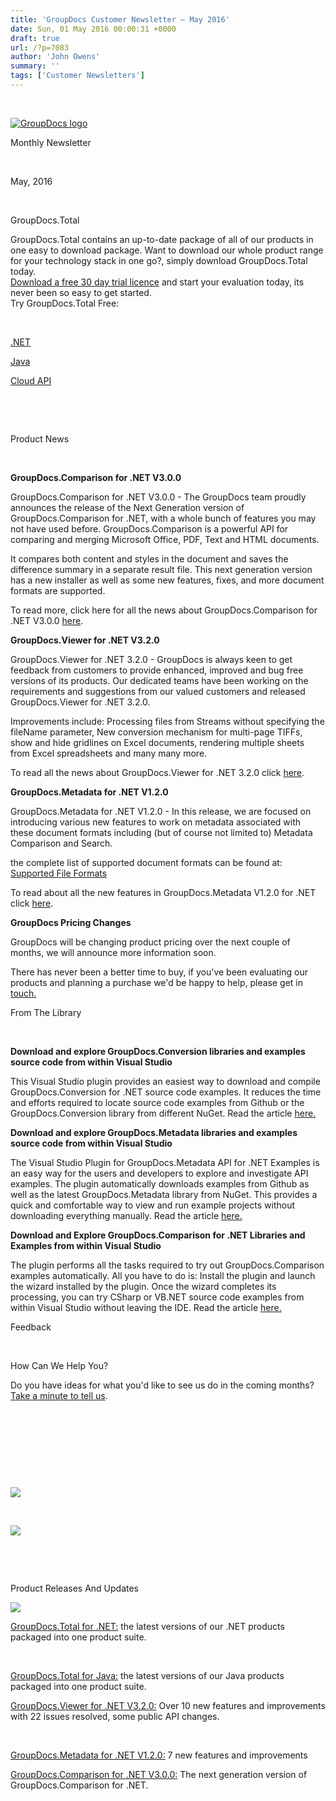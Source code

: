 ```yaml
---
title: 'GroupDocs Customer Newsletter – May 2016'
date: Sun, 01 May 2016 00:00:31 +0000
draft: true
url: /?p=7083
author: 'John Owens'
summary: ''
tags: ['Customer Newsletters']
---
```


 

[![GroupDocs logo](http://groupdocs.com/email/apr/res/groupdocs-logo.png)](http://www.groupdocs.com)

Monthly Newsletter

 

May, 2016

 

GroupDocs.Total

GroupDocs.Total contains an up-to-date package of all of our products in one easy to download package. Want to download our whole product range for your technology stack in one go?, simply download GroupDocs.Total today.  
[Download a free 30 day trial licence](http://groupdocs.com/corporate/purchase/purchase-policies/temporary-license) and start your evaluation today, its never been so easy to get started.  
Try GroupDocs.Total Free:

 

[.NET](http://groupdocs.com/dot-net/total-library)

[Java](http://groupdocs.com/java/total-library)

[Cloud API](http://groupdocs.com/cloud/total-api)

 

 

Product News

 

**GroupDocs.Comparison for .NET V3.0.0**

GroupDocs.Comparison for .NET V3.0.0 - The GroupDocs team proudly announces the release of the Next Generation version of GroupDocs.Comparison for .NET, with a whole bunch of features you may not have used before. GroupDocs.Comparison is a powerful API for comparing and merging Microsoft Office, PDF, Text and HTML documents.  
  
It compares both content and styles in the document and saves the difference summary in a separate result file. This next generation version has a new installer as well as some new features, fixes, and more document formats are supported.  
  
To read more, click here for all the news about GroupDocs.Comparison for .NET V3.0.0 [here](https://blog.groupdocs.com/releasing-next-generation-groupdocs-comparison-net-compare-merge-microsoft-office-opendocument-pdf-text-html-documents).

**GroupDocs.Viewer for .NET V3.2.0**

GroupDocs.Viewer for .NET 3.2.0 - GroupDocs is always keen to get feedback from customers to provide enhanced, improved and bug free versions of its products. Our dedicated teams have been working on the requirements and suggestions from our valued customers and released GroupDocs.Viewer for .NET 3.2.0.  
  
Improvements include: Processing files from Streams without specifying the fileName parameter, New conversion mechanism for multi-page TIFFs, show and hide gridlines on Excel documents, rendering multiple sheets from Excel spreadsheets and many many more.  
  
To read all the news about GroupDocs.Viewer for .NET 3.2.0 click [here](https://blog.groupdocs.com/new-release-groupdocs-viewer-net-introduces-new-improved-features-fixes).

**GroupDocs.Metadata for .NET V1.2.0**

GroupDocs.Metadata for .NET V1.2.0 - In this release, we are focused on introducing various new features to work on metadata associated with these document formats including (but of course not limited to) Metadata Comparison and Search.  
  
the complete list of supported document formats can be found at: [Supported File Formats](http://groupdocs.com/docs/display/metadatanet/Supported+File+Formats)  
  
To read about all the new features in GroupDocs.Metadata V1.2.0 for .NET click [here](https://blog.groupdocs.com/groupdocs-metadata-for-net-introduces-various-features-including-metadata-searching-comparison).

**GroupDocs Pricing Changes**

GroupDocs will be changing product pricing over the next couple of months, we will announce more information soon.  
  
There has never been a better time to buy, if you've been evaluating our products and planning a purchase we'd be happy to help, please get in [touch.](http://groupdocs.com/corporate/contact-us)

From The Library

 

**Download and explore GroupDocs.Conversion libraries and examples source code from within Visual Studio**

This Visual Studio plugin provides an easiest way to download and compile GroupDocs.Conversion for .NET source code examples. It reduces the time and efforts required to locate source code examples from Github or the GroupDocs.Conversion library from different NuGet. Read the article [here.](https://blog.groupdocs.com/download-explore-groupdocs-conversion-libraries-examples-source-code-from-within-visual-studio)

**Download and explore GroupDocs.Metadata libraries and examples source code from within Visual Studio**

The Visual Studio Plugin for GroupDocs.Metadata API for .NET Examples is an easy way for the users and developers to explore and investigate API examples. The plugin automatically downloads examples from Github as well as the latest GroupDocs.Metadata library from NuGet. This provides a quick and comfortable way to view and run example projects without downloading everything manually. Read the article [here.](https://blog.groupdocs.com/download-explore-groupdocs-metadata-libraries-examples-source-code-from-within-visual-studio)

**Download and Explore GroupDocs.Comparison for .NET Libraries and Examples from within Visual Studio**

The plugin performs all the tasks required to try out GroupDocs.Comparison examples automatically. All you have to do is: Install the plugin and launch the wizard installed by the plugin. Once the wizard completes its processing, you can try CSharp or VB.NET source code examples from within Visual Studio without leaving the IDE. Read the article [here.](https://blog.groupdocs.com/download-explore-groupdocs-comparison-net-libraries-examples-from-within-visual-studio)

Feedback

 

How Can We Help You?

Do you have ideas for what you'd like to see us do in the coming months?  
[Take a minute to tell us](http://groupdocs.com/corporate/contact-us).

 

 

[](http://groupdocs.com/dot-net/total-library)

 

[](http://groupdocs.com/java/total-library)

 

[![](http://groupdocs.com/email/feb/cloud.png)](http://groupdocs.com/cloud/total-api)

 

[![](http://groupdocs.com/email/feb/apps.png)](http://groupdocs.com/apps)

 

 

Product Releases And Updates

![](http://www.aspose.com/Images/Newsletter/separator-630px.png)

[GroupDocs.Total for .NET:](http://groupdocs.com/Community/files/8/.net-libraries/groupdocs_total_for_.net/default.aspx) the latest versions of our .NET products packaged into one product suite.

 

[GroupDocs.Total for Java:](http://groupdocs.com/Community/files/9/java-libraries/groupdocs_total_for_java/default.aspx) the latest versions of our Java products packaged into one product suite.

[GroupDocs.Viewer for .NET V3.2.0:](http://groupdocs.com/Community/files/8/.net-libraries/groupdocs_viewer_for_.net/entry12414.aspx) Over 10 new features and improvements with 22 issues resolved, some public API changes.

 

[GroupDocs.Metadata for .NET V1.2.0:](http://groupdocs.com/Community/files/8/.net-libraries/groupdocs_metadata_for_.net/entry12177.aspx) 7 new features and improvements

[GroupDocs.Comparison for .NET V3.0.0:](http://groupdocs.com/Community/files/8/.net-libraries/groupdocs_comparison_for_.net/entry12224.aspx) The next generation version of GroupDocs.Comparison for .NET.



